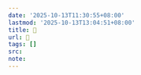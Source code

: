 ```yaml
---
date: '2025-10-13T11:30:55+08:00'
lastmod: '2025-10-13T13:04:51+08:00'
title: 󰧧
url: 󰧧
tags: []
src:
note:
---
```

